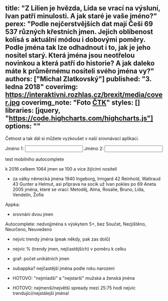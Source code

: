 title: "Z Lilien je hvězda, Lída se vrací na výsluní, Ivan patří minulosti. A jak staré je vaše jméno?"
perex: "Podle nejčerstvějších dat mají Češi 69 537 různých křestních jmen. Jejich oblíbenost kolísá s aktuální módou i dobovými poměry. Podle jména tak lze odhadnout i to, jak je jeho nositel starý. Která jména jsou neotřelou novinkou a která patří do historie? A jak daleko máte k průměrnému nositeli svého jména vy?"
authors: ["Michal Zlatkovský"]
published: "3. ledna 2018"
coverimg: https://interaktivni.rozhlas.cz/brexit/media/cover.jpg
coverimg_note: "Foto <a href='#'>ČTK</a>"
styles: []
libraries: [jquery, "https://code.highcharts.com/highcharts.js"]
options: ""
---

Četnost a tak dál si můžete vyzkoušet v naší srovnávací aplikaci.

<div class="ui-widget">
  <label for="name1">Jméno 1: </label>
  <input id="name1" class="nameac">
  <label for="name2">Jméno 2: </label>
  <input id="name2" class="nameac">
</div>
<div id="appchart"></div>
<div id="median1info" class="medianinfo"></div>
<div id="median2info" class="medianinfo"></div>

test mobilního autocomplete 

k 2016 celkem 1064 jmen se 100 a více žijícími nositeli
- za války německá jména
1940 Ingeborg, Irmgard
42 Reinhold, Waltraud
43 Gunter a Helmut, asi příprava na socík už
Ivan pokles po 69
Aneta 2005
jména, které se vrací: Metoděj, Alma, Rosalie, Bruno, Lída, Vendelín, Žofie	

Appka:
- srovnání dvou jmen

Autocomplete: nedvojjména s výskytem 5+, bez Součet, Nezjištěno, Neurčeno, Neuvedeno

- nejvíc trendy jména (peak někdy, pak zas dolů)
- nejvíc % (trendy jmen, nejčastějších) v poměru k celku

- graf: počet unikátních jmen

- subappka? nejčastější jména podle roku narození


- HOTOVO: "nejmladší" a "nejstarší" mužská a ženská jména 

- HOTOVO: nejmenší/největší spready mezi 25:75 hodí nejvíc trendující/nejstálejší jména!